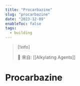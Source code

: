 ```yaml
---
title: "Procarbazine"
slug: "procarbazine"
date: "2023-12-09"
enableToc: false
tags:
  - building
---
```


> [!info]
>
> 🌱 來自: [[Alkylating Agents]]

# Procarbazine


